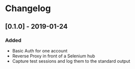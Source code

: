 # Changelog

## [0.1.0] - 2019-01-24
### Added
- Basic Auth for one account
- Reverse Proxy in front of a Selenium hub
- Capture test sessions and log them to the standard output
